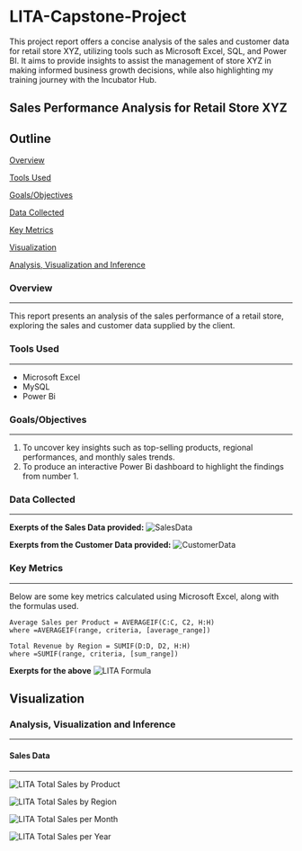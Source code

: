 # LITA-Capstone-Project
This project report offers a concise analysis of the sales and customer data for retail store XYZ, utilizing tools such as Microsoft Excel, SQL, and Power BI. It aims to provide insights to assist the management of store XYZ in making informed business growth decisions, while also highlighting my training journey with the Incubator Hub.

## Sales Performance Analysis for Retail Store XYZ
## Outline
[Overview](#overview)

[Tools Used](#tools-used)

[Goals/Objectives](#goalsobjectives)

[Data Collected](#data-collected)

[Key Metrics](#key-metrics)

[Visualization](#visualization)

[Analysis, Visualization and Inference](#analysis-visualization-and-inference)


### Overview
---
This report presents an analysis of the sales performance of a retail store, exploring the sales and customer data supplied by the client.

### Tools Used
---
- Microsoft Excel
- MySQL
- Power Bi

### Goals/Objectives
---
1. To uncover key insights such as top-selling products, regional performances, and monthly sales trends.
2. To produce an interactive Power Bi dashboard to highlight the findings from number 1.

### Data Collected
---
**Exerpts of the Sales Data provided:**
![SalesData](https://github.com/user-attachments/assets/50d199f9-eb67-4839-97e7-57a22ba71e79)

**Exerpts from the Customer Data provided:**
![CustomerData](https://github.com/user-attachments/assets/a0b95f67-6e24-42fc-aea1-cc4ee65687fb)

### Key Metrics
---
Below are some key metrics calculated using Microsoft Excel, along with the formulas used.

```
Average Sales per Product = AVERAGEIF(C:C, C2, H:H)
where =AVERAGEIF(range, criteria, [average_range])

Total Revenue by Region = SUMIF(D:D, D2, H:H)
where =SUMIF(range, criteria, [sum_range])
```
**Exerpts for the above**
![LITA Formula](https://github.com/user-attachments/assets/c1df3dcb-54da-419f-80cf-7fc3b2990331)


## Visualization
### Analysis, Visualization and Inference
---
#### Sales Data
---
![LITA Total Sales by Product](https://github.com/user-attachments/assets/3c08dfc4-8439-4a9c-a08d-decea943a76c)

![LITA Total Sales by Region](https://github.com/user-attachments/assets/ec58c69f-c094-4f3e-8e56-40617e43326a)

![LITA Total Sales per Month](https://github.com/user-attachments/assets/85f0fb39-6f4d-411e-8c57-13f571dcd2df)

![LITA Total Sales per Year](https://github.com/user-attachments/assets/01057f9e-3ba9-49eb-9801-7cb0101b65d6)






